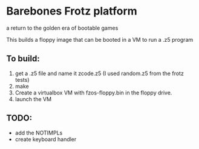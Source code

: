 # Barebones Frotz platform

a return to the golden era of bootable games

This builds a floppy image that can be booted in a VM to run a .z5 program

## To build:

1. get a .z5 file and name it zcode.z5 (I used random.z5 from the frotz tests)
2. make
3. Create a virtualbox VM with fzos-floppy.bin in the floppy drive.
4. launch the VM

## TODO:

* add the NOTIMPLs
* create keyboard handler

